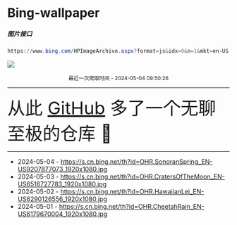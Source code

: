 # Bing-wallpaper

##### 图片接口

```powershell
https://www.bing.com/HPImageArchive.aspx?format=js&idx=0&n=1&mkt=en-US
```

 ![](https://s.cn.bing.net/th?id=OHR.SonoranSpring_EN-US9207877073_1920x1080.jpg)

<p align='center' >
    <small>
        最近一次爬取时间 - 2024-05-04 09:50:26
    </small>
    <br>
    <hr>
    <font size=7>
        <small>
           从此 <a href='https://github.com/'>GitHub</a> 多了一个无聊至极的仓库  🍳
        </small>
    </font>
    <hr>
</p>


- 2024-05-04 - https://s.cn.bing.net/th?id=OHR.SonoranSpring_EN-US9207877073_1920x1080.jpg 
- 2024-05-03 - https://s.cn.bing.net/th?id=OHR.CratersOfTheMoon_EN-US6516727783_1920x1080.jpg 
- 2024-05-02 - https://s.cn.bing.net/th?id=OHR.HawaiianLei_EN-US6290126556_1920x1080.jpg 
- 2024-05-01 - https://s.cn.bing.net/th?id=OHR.CheetahRain_EN-US6179670004_1920x1080.jpg 
